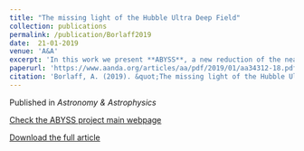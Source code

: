 ```yaml
---
title: "The missing light of the Hubble Ultra Deep Field"
collection: publications
permalink: /publication/Borlaff2019
date:  21-01-2019 
venue: 'A&A'
excerpt: 'In this work we present **ABYSS**, a new reduction of the near-infrared observations of the Hubble Ultra Deep Field with the WFC3/IR of the Hubble Space Telescope 2. [![ABYSS HUDF WFC3/IR](http://www.iac.es/proyecto/abyss/media/IMAGES/hudf_abyss_lite_2.png)](http://www.iac.es/proyecto/abyss/)'
paperurl: 'https://www.aanda.org/articles/aa/pdf/2019/01/aa34312-18.pdf'
citation: 'Borlaff, A. (2019). &quot;The missing light of the Hubble Ultra Deep Field. &quot; <i> A&A </i>. 1(1).'
---
```

Published in *Astronomy & Astrophysics*

[Check the ABYSS project main webpage](http://www.iac.es/proyecto/abyss/)

[Download the full article](https://arxiv.org/abs/1810.00002)

